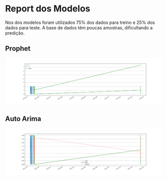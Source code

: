 # Report dos Modelos
Nos dos modelos foram utilizados 75% dos dados para treino e 25% dos dados para teste.
A base de dados têm poucas amostras, dificultando a predição.

## Prophet
![plot](../../assets/prophet.png)

## Auto Arima
![plot](../../assets/auto_arima.png)